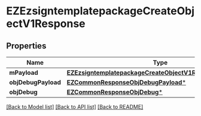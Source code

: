 # EZEzsigntemplatepackageCreateObjectV1Response

## Properties
Name | Type | Description | Notes
------------ | ------------- | ------------- | -------------
**mPayload** | [**EZEzsigntemplatepackageCreateObjectV1ResponseMPayload***](EZEzsigntemplatepackageCreateObjectV1ResponseMPayload.md) |  | 
**objDebugPayload** | [**EZCommonResponseObjDebugPayload***](EZCommonResponseObjDebugPayload.md) |  | [optional] 
**objDebug** | [**EZCommonResponseObjDebug***](EZCommonResponseObjDebug.md) |  | [optional] 

[[Back to Model list]](../README.md#documentation-for-models) [[Back to API list]](../README.md#documentation-for-api-endpoints) [[Back to README]](../README.md)


